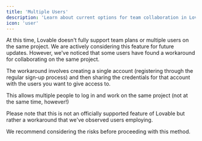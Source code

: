```yaml
---
title: 'Multiple Users'
description: 'Learn about current options for team collaboration in Lovable'
icon: 'user'
---
```


At this time, Lovable doesn't fully support team plans or multiple users on the same project. We are actively considering this feature for future updates. However, we've noticed that some users have found a workaround for collaborating on the same project.

The workaround involves creating a single account (registering through the regular sign-up process) and then sharing the credentials for that account with the users you want to give access to.

This allows multiple people to log in and work on the same project (not at the same time, however!)

Please note that this is not an officially supported feature of Lovable but rather a workaround that we've observed users employing.

We recommend considering the risks before proceeding with this method.